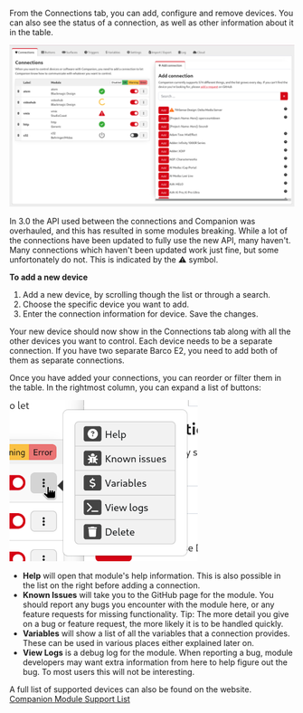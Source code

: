 From the Connections tab, you can add, configure and remove devices. You can also see the status of a connection, as well as other information about it in the table.

![Connections Page](images/connection_list.png?raw=true 'Connections Page')

In 3.0 the API used between the connections and Companion was overhauled, and this has resulted in some modules breaking. While a lot of the connections have been updated to fully use the new API, many haven't. Many connections which haven't been updated work just fine, but some unfortonately do not. This is indicated by the ⚠ symbol.

**To add a new device**

1.  Add a new device, by scrolling though the list or through a search.
2.  Choose the specific device you want to add.
3.  Enter the connection information for device. Save the changes.

Your new device should now show in the Connections tab along with all the other devices you want to control.
Each device needs to be a separate connection. If you have two separate Barco E2, you need to add both of them as separate connections.

Once you have added your connections, you can reorder or filter them in the table. In the rightmost column, you can expand a list of buttons:

![Connections Popover](images/connection-popover.png?raw=true 'Connections Popover')

- **Help** will open that module's help information. This is also possible in the list on the right before adding a connection.
- **Known Issues** will take you to the GitHub page for the module. You should report any bugs you encounter with the module here, or any feature requests for missing functionality. Tip: The more detail you give on a bug or feature request, the more likely it is to be handled quickly.
- **Variables** will show a list of all the variables that a connection provides. These can be used in various places either explained later on.
- **View Logs** is a debug log for the module. When reporting a bug, module developers may want extra information from here to help figure out the bug. To most users this will not be interesting.

A full list of supported devices can also be found on the website. [Companion Module Support List](https://bitfocus.io/connections)
